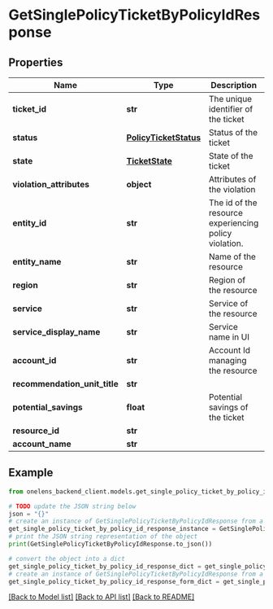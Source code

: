 # GetSinglePolicyTicketByPolicyIdResponse


## Properties

Name | Type | Description | Notes
------------ | ------------- | ------------- | -------------
**ticket_id** | **str** | The unique identifier of the ticket | 
**status** | [**PolicyTicketStatus**](PolicyTicketStatus.md) | Status of the ticket | 
**state** | [**TicketState**](TicketState.md) | State of the ticket | 
**violation_attributes** | **object** | Attributes of the violation | 
**entity_id** | **str** | The id of the resource experiencing policy violation. | 
**entity_name** | **str** | Name of the resource | 
**region** | **str** | Region of the resource | 
**service** | **str** | Service of the resource | 
**service_display_name** | **str** | Service name in UI | 
**account_id** | **str** | Account Id managing the resource | 
**recommendation_unit_title** | **str** |  | [optional] 
**potential_savings** | **float** | Potential savings of the ticket | 
**resource_id** | **str** |  | [optional] 
**account_name** | **str** |  | 

## Example

```python
from onelens_backend_client.models.get_single_policy_ticket_by_policy_id_response import GetSinglePolicyTicketByPolicyIdResponse

# TODO update the JSON string below
json = "{}"
# create an instance of GetSinglePolicyTicketByPolicyIdResponse from a JSON string
get_single_policy_ticket_by_policy_id_response_instance = GetSinglePolicyTicketByPolicyIdResponse.from_json(json)
# print the JSON string representation of the object
print(GetSinglePolicyTicketByPolicyIdResponse.to_json())

# convert the object into a dict
get_single_policy_ticket_by_policy_id_response_dict = get_single_policy_ticket_by_policy_id_response_instance.to_dict()
# create an instance of GetSinglePolicyTicketByPolicyIdResponse from a dict
get_single_policy_ticket_by_policy_id_response_form_dict = get_single_policy_ticket_by_policy_id_response.from_dict(get_single_policy_ticket_by_policy_id_response_dict)
```
[[Back to Model list]](../README.md#documentation-for-models) [[Back to API list]](../README.md#documentation-for-api-endpoints) [[Back to README]](../README.md)


